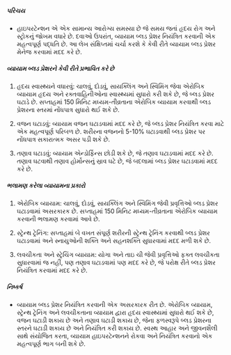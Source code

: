 ##### પરિચય
* હાઇપરટેન્શન એ એક સામાન્ય આરોગ્ય સમસ્યા છે જે સમય જતાં હૃદય રોગ અને સ્ટ્રોકનું જોખમ વધારે છે. દવાઓ ઉપરાંત, વ્યાયામ બ્લડ પ્રેશર નિયંત્રિત કરવાની એક મહત્વપૂર્ણ પદ્ધતિ છે. આ લેખ સંક્ષિપ્તમાં ચર્ચા કરશે કે કેવી રીતે વ્યાયામ બ્લડ પ્રેશર મેનેજ કરવામાં મદદ કરે છે.

##### વ્યાયામ બ્લડ પ્રેશરને કેવી રીતે પ્રભાવિત કરે છે
1. હૃદય સ્વાસ્થ્યને વધારવું: ચાલવું, દોડવું, સાયક્લિંગ અને સ્વિમિંગ જેવા એરોબિક વ્યાયામ હૃદય અને રક્તવાહિનીઓના સ્વાસ્થ્યમાં સુધારો કરી શકે છે, જે બ્લડ પ્રેશર ઘટાડે છે. સપ્તાહમાં 150 મિનિટ મધ્યમ-તીવ્રતાના એરોબિક વ્યાયામ કરવાથી બ્લડ પ્રેશરના સ્તરમાં નોંધપાત્ર સુધારો થઈ શકે છે.

2. વજન ઘટાડવું: વ્યાયામ વજન ઘટાડવામાં મદદ કરે છે, જે બ્લડ પ્રેશર નિયંત્રિત કરવા માટે એક મહત્વપૂર્ણ પરિબળ છે. શરીરના વજનનો 5-10% ઘટાડવાથી બ્લડ પ્રેશર પર નોંધપાત્ર સકારાત્મક અસર પડી શકે છે.

3. તણાવ ઘટાડવું: વ્યાયામ એન્ડોર્ફિન્સ છોડી શકે છે, જે તણાવ ઘટાડવામાં મદદ કરે છે. તણાવ ઘટવાથી તણાવ હોર્મોન્સનું સ્રાવ ઘટે છે, જે બદલામાં બ્લડ પ્રેશર ઘટાડવામાં મદદ કરે છે.

##### ભલામણ કરેલા વ્યાયામના પ્રકારો
1. એરોબિક વ્યાયામ: ચાલવું, દોડવું, સાયક્લિંગ અને સ્વિમિંગ જેવી પ્રવૃત્તિઓ બ્લડ પ્રેશર ઘટાડવામાં અસરકારક છે. સપ્તાહમાં 150 મિનિટ મધ્યમ-તીવ્રતાના એરોબિક વ્યાયામ કરવાની ભલામણ કરવામાં આવે છે.

2. સ્ટ્રેન્થ ટ્રેનિંગ: સપ્તાહમાં બે વખત સંપૂર્ણ શરીરની સ્ટ્રેન્થ ટ્રેનિંગ કરવાથી બ્લડ પ્રેશર ઘટાડવામાં અને સ્નાયુઓની શક્તિ અને સહનશક્તિ સુધારવામાં મદદ મળી શકે છે.

3. લવચીકતા અને સ્ટ્રેચિંગ વ્યાયામ: યોગા અને તાઇ ચી જેવી પ્રવૃત્તિઓ ફક્ત લવચીકતા સુધારવામાં જ નહીં, પણ તણાવ ઘટાડવામાં પણ મદદ કરે છે, જે પરોક્ષ રીતે બ્લડ પ્રેશર નિયંત્રિત કરવામાં મદદ કરે છે.

##### નિષ્કર્ષ
* વ્યાયામ બ્લડ પ્રેશર નિયંત્રિત કરવાની એક અસરકારક રીત છે. એરોબિક વ્યાયામ, સ્ટ્રેન્થ ટ્રેનિંગ અને લવચીકતાના વ્યાયામ દ્વારા હૃદય સ્વાસ્થ્યમાં સુધારો થઈ શકે છે, વજન ઘટાડી શકાય છે અને તણાવ ઘટાડી શકાય છે, જેના ફળસ્વરૂપે બ્લડ પ્રેશરના સ્તરને ઘટાડી શકાય છે અને નિયંત્રિત કરી શકાય છે. સ્વસ્થ આહાર અને જીવનશૈલી સાથે સંયોજિત કરતા, વ્યાયામ હાઇપરટેન્શનને રોકવા અને નિયંત્રિત કરવાનો એક મહત્વપૂર્ણ ભાગ બની શકે છે.